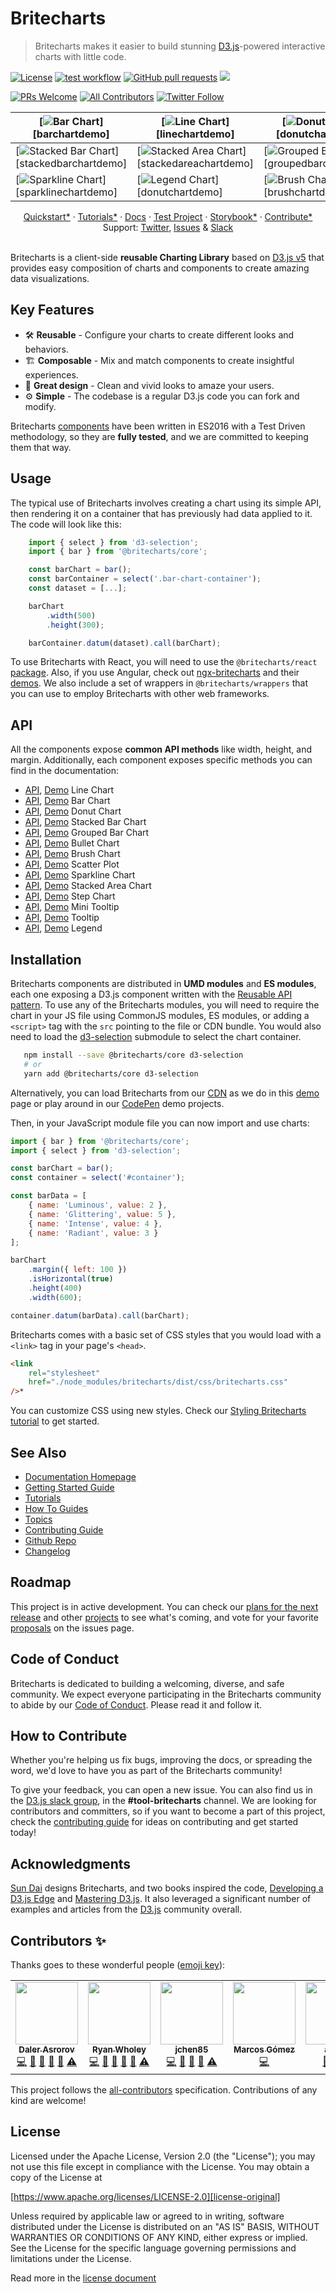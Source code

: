 # Britecharts

> Britecharts makes it easier to build stunning [D3.js][d3]-powered interactive charts with little code.

[![License](https://img.shields.io/badge/License-Apache%202.0-blue.svg)](https://opensource.org/licenses/Apache-2.0) [![test workflow](https://github.com/britecharts/britecharts/actions/workflows/tests.yml/badge.svg)](https://github.com/britecharts/britecharts/actions/workflows/tests.yml) [![GitHub pull requests](https://img.shields.io/github/issues-pr-raw/britecharts/britecharts)](https://github.com/britecharts/britecharts/pulls?q=is%3Apr+is%3Aopen+sort%3Aupdated-desc) [![](https://data.jsdelivr.com/v1/package/npm/britecharts/badge)](https://www.jsdelivr.com/package/npm/britecharts)

[![PRs Welcome](https://img.shields.io/badge/PRs-welcome-brightgreen.svg)](https://github.com/britecharts/britecharts/blob/master/.github/CONTRIBUTING.md) [![All Contributors](https://img.shields.io/badge/all_contributors-8-orange.svg?style=flat-square)](#toc8__anchor) [![Twitter Follow](https://img.shields.io/twitter/follow/britecharts.svg?style=social&label=Follow)](https://twitter.com/Britecharts/followers)

| [![Bar Chart][barchartimg]][barchartdemo] | [![Line Chart][linechartimg]][linechartdemo] | [![Donut Chart][donutchartimg]][donutchartdemo] |
| --- | --- | --- |
| [![Stacked Bar Chart][stackedbarchartimg]][stackedbarchartdemo] | [![Stacked Area Chart][stackedareachartlargeimg]][stackedareachartdemo] | [![Grouped Bar Chart][groupedbarchartimg]][groupedbarchartdemo] |
| [![Sparkline Chart][sparklinechartimg]][sparklinechartdemo] | [![Legend Chart][legendchartimg]][donutchartdemo] | [![Brush Chart][brushchartimg]][brushchartdemo] |

<div align="center">
  <a href="https://britecharts.github.io/britecharts/getting-started.html">Quickstart*</a>
  <span> · </span>
  <a href="https://britecharts.github.io/britecharts/tutorials-index.html">Tutorials*</a>
  <span> · </span>
  <a href="https://britecharts.github.io/britecharts/">Docs</a>
  <span> · </span>
  <a href="https://github.com/britecharts/britecharts-test-project">Test Project</a>
  <span> · </span>
  <a href="https://britecharts.github.io/britecharts/tutorial-kitchen-sink.html">Storybook*</a>
  <span> · </span>
  <a href="https://britecharts.github.io/britecharts/contributor-how-to-guides.html">Contribute*</a>
  <br />
  Support: <a href="https://twitter.com/britecharts">Twitter</a>, <a href="https://github.com/britecharts/britecharts/issues?q=is%3Aissue+is%3Aopen+sort%3Aupdated-desc">Issues</a>
  <span> & </span>
  <a href="https://d3js.slack.com/messages/tools-britecharts/">Slack</a>
</div>
<br/>

Britecharts is a client-side **reusable Charting Library** based on [D3.js v5][d3] that provides easy composition of charts and components to create amazing data visualizations.

## Key Features

-   🛠 **Reusable** - Configure your charts to create different looks and behaviors.
-   🏗 **Composable** - Mix and match components to create insightful experiences.
-   🌈 **Great design** - Clean and vivid looks to amaze your users.
-   ⚙️ **Simple** - The codebase is a regular D3.js code you can fork and modify.

Britecharts [components][storybook] have been written in ES2016 with a Test Driven methodology, so they are **fully tested**, and we are committed to keeping them that way.

## Usage

The typical use of Britecharts involves creating a chart using its simple API, then rendering it on a container that has previously had data applied to it. The code will look like this:

```js
    import { select } from 'd3-selection';
    import { bar } from '@britecharts/core';

    const barChart = bar();
    const barContainer = select('.bar-chart-container');
    const dataset = [...];

    barChart
        .width(500)
        .height(300);

    barContainer.datum(dataset).call(barChart);
```

To use Britecharts with React, you will need to use the `@britecharts/react` [package][react-package*]. Also, if you use Angular, check out [ngx-britecharts][angularwrapper] and their [demos][angularwrapperdemos]. We also include a set of wrappers in `@britecharts/wrappers` that you can use to employ Britecharts with other web frameworks.

## API

All the components expose **common API methods** like width, height, and margin. Additionally, each component exposes specific methods you can find in the documentation:

-   [API][line-docs], [Demo][linechart-story*] Line Chart
-   [API][bar-docs], [Demo][barchart-story*] Bar Chart
-   [API][donut-docs], [Demo][donutchart-story*] Donut Chart
-   [API][stacked-bar-docs], [Demo][stackedbarchart-story*] Stacked Bar Chart
-   [API][grouped-bar-docs], [Demo][groupedbarchart-story*] Grouped Bar Chart
-   [API][bullet-docs], [Demo][bulletchart-story*] Bullet Chart
-   [API][brush-docs], [Demo][brushchart-story*] Brush Chart
-   [API][scatter-docs], [Demo][scatterplot-story*] Scatter Plot
-   [API][sparkline-docs], [Demo][sparklinechart-story*] Sparkline Chart
-   [API][stacked-area-docs], [Demo][stackedareachart-story*] Stacked Area Chart
-   [API][step-docs], [Demo][stepchart-story*] Step Chart
-   [API][mini-tooltip-docs], [Demo][barchart-story*] Mini Tooltip
-   [API][tooltip-docs], [Demo][linechart-story*] Tooltip
-   [API][legend-docs], [Demo][donutchart-story*] Legend

[line-docs]: API/line
[bar-docs]: API/bar
[donut-docs]: API/donut
[stacked-bar-docs]: API/stacked-bar
[grouped-bar-docs]: API/grouped-bar
[bullet-docs]: API/bullet
[brush-docs]: API/brush
[scatter-docs]: API/scatter-plot
[sparkline-docs]: API/sparkline
[stacked-area-docs]: API/stacked-area
[step-docs]: API/step
[mini-tooltip-docs]: API/mini-tooltip
[tooltip-docs]: API/tooltip
[legend-docs]: API/legend

## Installation

Britecharts components are distributed in **UMD modules** and **ES modules**, each one exposing a D3.js component written with the [Reusable API pattern][mike-chart]. To use any of the Britecharts modules, you will need to require the chart in your JS file using CommonJS modules, ES modules, or adding a `<script>` tag with the `src` pointing to the file or CDN bundle. You would also need to load the [d3-selection][d3-selection] submodule to select the chart container.

```bash
   npm install --save @britecharts/core d3-selection
   # or
   yarn add @britecharts/core d3-selection
```

Alternatively, you can load Britecharts from our [CDN][cdnhome*] as we do in this [demo][cdndemo*] page or play around in our [CodePen][codependemos] demo projects.

Then, in your JavaScript module file you can now import and use charts:

```js
import { bar } from '@britecharts/core';
import { select } from 'd3-selection';

const barChart = bar();
const container = select('#container');

const barData = [
    { name: 'Luminous', value: 2 },
    { name: 'Glittering', value: 5 },
    { name: 'Intense', value: 4 },
    { name: 'Radiant', value: 3 }
];

barChart
    .margin({ left: 100 })
    .isHorizontal(true)
    .height(400)
    .width(600);

container.datum(barData).call(barChart);
```

Britecharts comes with a basic set of CSS styles that you would load with a `<link>` tag in your page's `<head>`.

```html
<link
    rel="stylesheet"
    href="./node_modules/britecharts/dist/css/britecharts.css"
/>*
```

You can customize CSS using new styles. Check our [Styling Britecharts tutorial][stylingbritecharts*] to get started.

## See Also

-   [Documentation Homepage][docs-homepage*]
-   [Getting Started Guide][gettingstarted*]
-   [Tutorials][tutorialsindex*]
-   [How To Guides][howtoindex*]
-   [Topics][topicsindex*]
-   [Contributing Guide][contributing-guide*]
-   [Github Repo][main-repository]
-   [Changelog][changelog]

## Roadmap

This project is in active development. You can check our [plans for the next release][release4project] and other [projects][github-projects] to see what's coming, and vote for your favorite [proposals][proposals] on the issues page.

## Code of Conduct

Britecharts is dedicated to building a welcoming, diverse, and safe community. We expect everyone participating in the Britecharts community to abide by our [Code of Conduct][code-conduct]. Please read it and follow it.

## How to Contribute

Whether you're helping us fix bugs, improving the docs, or spreading the word, we'd love to have you as part of the Britecharts community!

To give your feedback, you can open a new issue. You can also find us in the [D3.js slack group][d3slack], in the **#tool-britecharts** channel. We are looking for contributors and committers, so if you want to become a part of this project, check the [contributing guide][contributing-guide*] for ideas on contributing and get started today!

## Acknowledgments

[Sun Dai][sunsdribble] designs Britecharts, and two books inspired the code, [Developing a D3.js Edge][d3-edge] and [Mastering D3.js][mastering-d3]. It also leveraged a significant number of examples and articles from the [D3.js][d3] community overall.

## Contributors ✨

Thanks goes to these wonderful people ([emoji key](https://allcontributors.org/docs/en/emoji-key)):

<!-- ALL-CONTRIBUTORS-LIST:START - Do not remove or modify this section -->
<!-- prettier-ignore-start -->
<!-- markdownlint-disable -->
<table class="contributors-table">
  <tr>
    <td align="center"><a href="http://dalerasrorov.github.io/"><img src="https://avatars2.githubusercontent.com/u/9118852?v=4" width="100px;" alt=""/><br /><sub><b>Daler Asrorov</b></sub></a><br /><a href="https://github.com/britecharts/britecharts/commits?author=DalerAsrorov" title="Code">💻</a> <a href="https://github.com/britecharts/britecharts/commits?author=DalerAsrorov" title="Documentation">📖</a> <a href="#ideas-DalerAsrorov" title="Ideas, Planning, & Feedback">🤔</a> <a href="#maintenance-DalerAsrorov" title="Maintenance">🚧</a> <a href="https://github.com/britecharts/britecharts/pulls?q=is%3Apr+reviewed-by%3ADalerAsrorov" title="Reviewed Pull Requests">👀</a> <a href="https://github.com/britecharts/britecharts/commits?author=DalerAsrorov" title="Tests">⚠️</a></td>
    <td align="center"><a href="https://github.com/ryanwholey"><img src="https://avatars0.githubusercontent.com/u/8100360?v=4" width="100px;" alt=""/><br /><sub><b>Ryan Wholey</b></sub></a><br /><a href="https://github.com/britecharts/britecharts/commits?author=ryanwholey" title="Code">💻</a> <a href="https://github.com/britecharts/britecharts/commits?author=ryanwholey" title="Documentation">📖</a> <a href="#ideas-ryanwholey" title="Ideas, Planning, & Feedback">🤔</a> <a href="#maintenance-ryanwholey" title="Maintenance">🚧</a> <a href="https://github.com/britecharts/britecharts/pulls?q=is%3Apr+reviewed-by%3Aryanwholey" title="Reviewed Pull Requests">👀</a> <a href="https://github.com/britecharts/britecharts/commits?author=ryanwholey" title="Tests">⚠️</a></td>
    <td align="center"><a href="https://github.com/jchen85"><img src="https://avatars2.githubusercontent.com/u/14088460?v=4" width="100px;" alt=""/><br /><sub><b>jchen85</b></sub></a><br /><a href="https://github.com/britecharts/britecharts/commits?author=jchen85" title="Code">💻</a> <a href="#ideas-jchen85" title="Ideas, Planning, & Feedback">🤔</a> <a href="#maintenance-jchen85" title="Maintenance">🚧</a> <a href="https://github.com/britecharts/britecharts/pulls?q=is%3Apr+reviewed-by%3Ajchen85" title="Reviewed Pull Requests">👀</a> <a href="https://github.com/britecharts/britecharts/commits?author=jchen85" title="Tests">⚠️</a></td>
    <td align="center"><a href="https://github.com/ImADrafter"><img src="https://avatars3.githubusercontent.com/u/44379989?v=4" width="100px;" alt=""/><br /><sub><b>Marcos Gómez</b></sub></a><br /><a href="https://github.com/britecharts/britecharts/commits?author=ImADrafter" title="Code">💻</a></td>
    <td align="center"><a href="https://github.com/ajdani"><img src="https://avatars1.githubusercontent.com/u/16606530?v=4" width="100px;" alt=""/><br /><sub><b>ajdani</b></sub></a><br /><a href="https://github.com/britecharts/britecharts/issues?q=author%3Aajdani" title="Bug reports">🐛</a> <a href="https://github.com/britecharts/britecharts/commits?author=ajdani" title="Code">💻</a> <a href="#maintenance-ajdani" title="Maintenance">🚧</a></td>
    <td align="center"><a href="https://github.com/shayh"><img src="https://avatars3.githubusercontent.com/u/366321?v=4" width="100px;" alt=""/><br /><sub><b>shayh</b></sub></a><br /><a href="https://github.com/britecharts/britecharts/commits?author=shayh" title="Code">💻</a></td>
  </tr>
</table>

<!-- markdownlint-enable -->
<!-- prettier-ignore-end -->

<!-- ALL-CONTRIBUTORS-LIST:END -->

<!-- ALL-CONTRIBUTORS-LIST:START - Do not remove or modify this section -->
<!-- ALL-CONTRIBUTORS-LIST:END -->

This project follows the [all-contributors](https://allcontributors.org) specification. Contributions of any kind are welcome!

## License

Licensed under the Apache License, Version 2.0 (the "License"); you may not use this file except in compliance with the License. You may obtain a copy of the License at

[https://www.apache.org/licenses/LICENSE-2.0][license-original]

Unless required by applicable law or agreed to in writing, software distributed under the License is distributed on an "AS IS" BASIS, WITHOUT WARRANTIES OR CONDITIONS OF ANY KIND, either express or implied. See the License for the specific language governing permissions and limitations under the License.

Read more in the [license document][britecharts-license]

[d3]: https://d3js.org/
[mike-chart]: https://bost.ocks.org/mike/chart/
[changelog]: https://github.com/britecharts/britecharts/blob/master/CHANGELOG.md
[license-original]: https://www.apache.org/licenses/LICENSE-2.0
[britecharts-license]: https://github.com/britecharts/britecharts/blob/master/LICENSE.md
[d3-edge]: https://bleedingedgepress.com/our-books/developing-a-d3-js-edge/
[mastering-d3]: https://www.packtpub.com/web-development/mastering-d3js
[docs-homepage*]: https://britecharts.github.io/britecharts/
[storybook]: https://britecharts.github.io/britecharts/tutorial-kitchen-sink.html*
[main-repository]: https://github.com/britecharts/britecharts
[gettingstarted*]: https://britecharts.github.io/britecharts/getting-started.html
[contributing-guide*]: https://github.com/britecharts/britecharts/blob/master/.github/CONTRIBUTING.md
[d3-selection]: https://github.com/d3/d3-selection
[cdndemo*]: https://britecharts.github.io/britecharts/cdn.html
[cdnhome*]: https://cdn.jsdelivr.net/npm/britecharts/dist/
[jsbinsandbox]: https://jsbin.com/wativun/3/edit?html,js,output
[codepensandbox]: https://codepen.io/Golodhros/pen/PprGeP?editors=1010
[codependemos]: https://codepen.io/Britecharts/pens/forked/
[angularwrapper]: https://github.com/colapdev/ngx-britecharts
[angularwrapperdemos]: https://colapdev.github.io/ngx-britecharts/
[twitter]: https://twitter.com/britecharts
[sunsdribble]: https://dribbble.com/sundai
[d3slack]: https://d3js.slack.com/messages/tools-britecharts/
[proposals]: https://github.com/britecharts/britecharts/issues?q=is%3Aopen+label%3A%22Type%3A+Feature%22+sort%3Aupdated-desc
[release4project]: https://github.com/britecharts/britecharts/projects/2
[barchart-story*]: https://britecharts.github.io/britecharts/tutorial-bar.html 'Check the Demo'
[linechart-story*]: https://britecharts.github.io/britecharts/tutorial-line.html 'Check the Demo'
[donutchart-story*]: https://britecharts.github.io/britecharts/tutorial-donut.html 'Check the Demo'
[scatterplot-story*]: https://britecharts.github.io/britecharts/tutorial-scatter-plot.html 'Check the Demo'
[sparklinechart-story*]: https://britecharts.github.io/britecharts/tutorial-sparkline.html 'Check the Demo'
[stackedareachart-story*]: https://britecharts.github.io/britecharts/tutorial-stacked-area.html 'Check the Demo'
[stepchart-story*]: https://britecharts.github.io/britecharts/tutorial-step.html 'Check the Demo'
[brushchart-story*]: https://britecharts.github.io/britecharts/tutorial-brush.html 'Check the Demo'
[bulletchart-story*]: https://britecharts.github.io/britecharts/tutorial-bullet.html 'Check the Demo'
[stackedbarchart-story*]: https://britecharts.github.io/britecharts/tutorial-stacked-bar.html 'Check the Demo'
[groupedbarchart-story*]: https://britecharts.github.io/britecharts/tutorial-grouped-bar.html 'Check the Demo'
[stackedarea-story*]: https://britecharts.github.io/britecharts-react/#stacked-area-chart 'Check the Demo'
[stackedareaimg]: https://raw.githubusercontent.com/britecharts/britecharts-react/master/src/docs/images/thumbnails/stacked-area.png
[barchartimg]: https://raw.githubusercontent.com/britecharts/britecharts/master/src/doc/images/thumbnails/bar-chart.png
[linechartimg]: https://raw.githubusercontent.com/britecharts/britecharts/master/src/doc/images/thumbnails/line-chart.png
[donutchartimg]: https://raw.githubusercontent.com/britecharts/britecharts/master/src/doc/images/thumbnails/donut-chart.png
[sparklinechartimg]: https://raw.githubusercontent.com/britecharts/britecharts/master/src/doc/images/thumbnails/sparkline-chart.png
[stackedareachartimg]: https://raw.githubusercontent.com/britecharts/britecharts/master/src/doc/images/thumbnails/stacked-area-chart.png
[stackedareachartlargeimg]: https://raw.githubusercontent.com/britecharts/britecharts/master/src/doc/images/thumbnails/stacked-area-chart-large.png
[stepchartimg]: https://raw.githubusercontent.com/britecharts/britecharts/master/src/doc/images/thumbnails/step-chart.png
[brushchartimg]: https://raw.githubusercontent.com/britecharts/britecharts/master/src/doc/images/thumbnails/brush-chart.png
[stackedbarchartimg]: https://raw.githubusercontent.com/britecharts/britecharts/master/src/doc/images/thumbnails/stacked-bar-chart.png
[groupedbarchartimg]: https://raw.githubusercontent.com/britecharts/britecharts/master/src/doc/images/thumbnails/grouped-bar-chart.png
[legendchartimg]: https://raw.githubusercontent.com/britecharts/britecharts/master/src/doc/images/thumbnails/legend-chart.png
[tutorialsindex*]: http://britecharts.github.io/britecharts/tutorials-index.html
[howtoindex*]: http://britecharts.github.io/britecharts/how-to-index.html
[topicsindex*]: http://britecharts.github.io/britecharts/topics-index.html
[stylingbritecharts*]: http://britecharts.github.io/britecharts/styling-charts.html
[code-conduct]: https://github.com/britecharts/britecharts/blob/master/CODE_OF_CONDUCT.md
[britecharts-react]: https://britecharts.github.io/britecharts-react/
[github-projects]: https://github.com/britecharts/britecharts/projects
[react-package*]: https://github.com/britecharts/britecharts/packages/react
